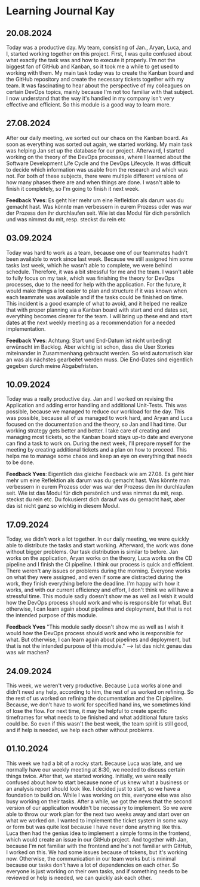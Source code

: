 # Learning Journal Kay

## 20.08.2024

Today was a productive day. My team, consisting of Jan., Aryan, Luca, and I, started working together on this project. First, I was quite confused about what exactly the task was and how to execute it properly. I'm not the biggest fan of GitHub and Kanban, so it took me a while to get used to working with them. My main task today was to create the Kanban board and the GitHub repository and create the necessary tickets together with my team. It was fascinating to hear about the perspective of my colleagues on certain DevOps topics, mainly because I'm not too familiar with that subject. I now understand that the way it's handled in my company isn't very effective and efficient. So this module is a good way to learn more.

## 27.08.2024

After our daily meeting, we sorted out our chaos on the Kanban board. As soon as everything was sorted out again, we started working. My main task was helping Jan set up the database for our project. Afterward, I started working on the theory of the DevOps processes, where I learned about the Software Development Life Cycle and the DevOps Lifecycle. It was difficult to decide which information was usable from the research and which was not. For both of these subjects, there were multiple different versions of how many phases there are and when things are done. I wasn't able to finish it completely, so I'm going to finish it next week.

**Feedback Yves**: Es geht hier mehr um eine Reflektion als darum was du gemacht hast. Was könnte man verbessern in eurem Prozess oder was war der Prozess den ihr durchlaufen seit. Wie ist das Modul für dich persönlich und was nimmst du mit, resp. steckst du rein etc

## 03.09.2024

Today was hard to work as a team, because one of our teammates hadn't been available to work since last week. Because we still assigned him some tasks last week, which he wasn't able to complete, we were behind schedule. Therefore, it was a bit stressful for me and the team. I wasn't able to fully focus on my task, which was finishing the theory for DevOps processes, due to the need for help with the application. For the future, it would make things a lot easier to plan and structure if it was known when each teammate was available and if the tasks could be finished on time. This incident is a good example of what to avoid, and it helped me realize that with proper planning via a Kanban board with start and end dates set, everything becomes clearer for the team. I will bring up these end and start dates at the next weekly meeting as a recommendation for a needed implementation. 

**Feedback Yves**: Achtung: Start und End-Datum ist nicht unbedingt erwünscht im Backlog. Aber wichtig ist schon, dass die User Stories miteinander in Zusammenhang gebraucht werden. So wird automatisch klar an was als nächstes gearbeitet werden muss. Die End-Dates sind eigentlich gegeben durch meine Abgabefristen.


## 10.09.2024

Today was a really productive day. Jan and I worked on revising the Application and adding error handling and additional Unit-Tests. This was possible, because we managed to reduce our workload for the day. This was possible, because all of us managed to work hard, and Aryan and Luca focused on the documentation and the theory, so Jan and I had time. Our working strategy gets better and better. I take care of creating and managing most tickets, so the Kanban board stays up-to date and everyone can find a task to work on. During the next week, I'll prepare myself for the meeting by creating additional tickets and a plan on how to proceed. This helps me to manage some chaos and keep an eye on everything that needs to be done.

**Feedback Yves**: Eigentlich das gleiche Feedback wie am 27.08. Es geht hier mehr um eine Reflektion als darum was du gemacht hast. Was könnte man verbessern in eurem Prozess oder was war der Prozess den ihr durchlaufen seit. Wie ist das Modul für dich persönlich und was nimmst du mit, resp. steckst du rein etc. 
Du fokusierst dich darauf was du gemacht hast, aber das ist nicht ganz so wichtig in diesem Modul.

## 17.09.2024
Today, we didn't work a lot together. In our daily meeting, we were quickly able to distribute the tasks and start working. Afterward, the work was done without bigger problems. Our task distribution is similar to before. Jan works on the application, Aryan works on the theory, Luca works on the CD pipeline and I finish the CI pipeline. I think our process is quick and efficient. There weren't any issues or problems during the morning. Everyone works on what they were assigned, and even if some are distracted during the work, they finish everything before the deadline. I'm happy with how it works, and with our current efficiency and effort, I don't think we will have a stressful time. This module sadly doesn't show me as well as I wish it would how the DevOps process should work and who is responsible for what. But otherwise, I can learn again about pipelines and deployment, but that is not the intended purpose of this module.

**Feedback Yves**
"This module sadly doesn't show me as well as I wish it would how the DevOps process should work and who is responsible for what. But otherwise, I can learn again about pipelines and deployment, but that is not the intended purpose of this module." 
--> Ist das nicht genau das was wir machen?

## 24.09.2024
This week, we weren't very productive. Because Luca works alone and didn't need any help, according to him, the rest of us worked on refining. So the rest of us worked on refining the documentation and the CI pipeline. Because, we don't have to work for specified hand ins, we sometimes kind of lose the flow. For next time, it may be helpful to create specific timeframes for what needs to be finished and what additional future tasks could be. So even if this wasn't the best week, the team spirit is still good, and if help is needed, we help each other without problems. 

## 01.10.2024
This week we had a bit of a rocky start. Because Luca was late, and we normally have our weekly meeting at 8:30, we needed to discuss certain things twice. After that, we started working. Initially, we were really confused about how to start because none of us knew what a business or an analysis report should look like. I decided just to start, so we have a foundation to build on. While I was working on this, everyone else was also busy working on their tasks. After a while, we got the news that the second version of our application wouldn't be necessary to implement. So we were able to throw our work plan for the next two weeks away and start over on what we worked on. I wanted to implement the ticket system in some way or form but was quite lost because I have never done anything like this. Luca then had the genius idea to implement a simple forms in the frontend, which would create an issue in our GitHub project. And together with Jan, because I'm not familiar with the frontend and he's not familiar with GitHub, I worked on this. We had some issues because of tokens, but it's working now. Otherwise, the communication in our team works but is minimal because our tasks don't have a lot of dependencies on each other. So everyone is just working on their own tasks, and if something needs to be reviewed or help is needed, we can quickly ask each other. 